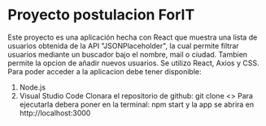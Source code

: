  # Proyecto postulacion ForIT #
Este proyecto es una aplicación hecha con React que muestra una lista de usuarios obtenida de la API "JSONPlaceholder", la cual permite filtrar usuarios mediante un buscador bajo el nombre, mail o ciudad. Tambien permite la opcion de añadir nuevos usuarios.
Se utilizo React, Axios y CSS. 
Para poder acceder a la aplicacion debe tener disponible:
1) Node.js
2) Visual Studio Code
Clonara el repositorio de github:
   git clone <>
   Para ejecutarla debera poner en la terminal:
   npm start 
   y la app se abrira en http://localhost:3000



